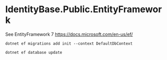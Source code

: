 ﻿# IdentityBase.Public.EntityFramework

See EntityFramework 7 https://docs.microsoft.com/en-us/ef/

    dotnet ef migrations add init --context DefaultDbContext
	
	dotnet ef database update 